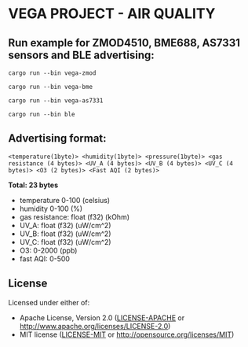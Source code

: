 # VEGA PROJECT - AIR QUALITY

## Run example for ZMOD4510, BME688, AS7331 sensors and BLE advertising:

```
cargo run --bin vega-zmod
```
```
cargo run --bin vega-bme
```
```
cargo run --bin vega-as7331
```
```
cargo run --bin ble
```
## Advertising format:
```
<temperature(1byte)> <humidity(1byte)> <pressure(1byte)> <gas resistance (4 bytes)> <UV_A (4 bytes)> <UV_B (4 bytes)> <UV_C (4 bytes)> <O3 (2 bytes)> <Fast AQI (2 bytes)>
```
**Total: 23 bytes**
- temperature 0-100 (celsius)
- humidity 0-100 (%)
- gas resistance: float (f32) (kOhm)
- UV_A: float (f32) (uW/cm^2)
- UV_B: float (f32) (uW/cm^2)
- UV_C: float (f32) (uW/cm^2)
- O3: 0-2000 (ppb)
- fast AQI: 0-500
## License

Licensed under either of:

- Apache License, Version 2.0 ([LICENSE-APACHE](LICENSE-APACHE) or http://www.apache.org/licenses/LICENSE-2.0)
- MIT license ([LICENSE-MIT](LICENSE-MIT) or http://opensource.org/licenses/MIT)
